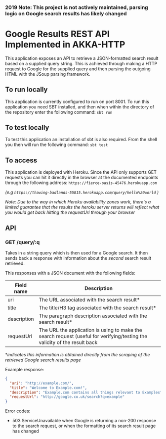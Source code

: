 ### 2019 Note: This project is not actively maintained, parsing logic on Google search results has likely changed

# Google Results REST API Implemented in AKKA-HTTP
This application exposes an API to retrieve a JSON-formatted search result based on a supplied query string. This is achieved through making a HTTP request to Google for the supplied query and then parsing the outgoing HTML with the JSoup parsing framework.

## To run locally
This application is currently configured to run on port 8001. To run this application you need SBT installed, and then when within the directory of the repository enter the following command:
```sbt run```

## To test locally
To test this application an installation of sbt is also required. From the shell you then will run the following command:
```sbt test```

## To access
This application is deployed with Heroku. Since the API only supports GET requests you can hit it directly in the browser at the documented endpoints through
the following address:
```https://fierce-oasis-45476.herokuapp.com```

*(e.g ```https://thawing-badlands-55815.herokuapp.com/query/hello%20world``` )*

*Note: Due to the way in which Heroku availability zones work, there's a limited guarantee that the results
the heroku server returns will reflect what you would get back hitting the requestUrl through your browser*

## API

### GET /query/:q

Takes in a string query which is then used for a Google search. It then sends back a response with information about the *second* search result retrieved.

This responses with a JSON document with the following fields:


|Field name|Description|
|----------|-----------|
| uri      | The URL associated with the search result*|
| title    | The title/H3 tag associated with the search result*|
|description| The paragraph description associated with the search result*|
|requestUrl| The URL the application is using to make the search request (useful for verifying/testing the validity of the result back |

 **indicates this information is obtained directly from the scraping of the retrieved Google search results page*


Example response:

```json
{
  "uri": "http://example.com/",
  "title": "Welcome to Example.com!",
  "description": "Example.com contains all things relevant to Examples",
  "requestUrl": "http://google.co.uk/search?q=example"
}
```
Error codes:
- 503 ServiceUnavailable when Google is returning a non-200 response to the search request, or when the formatting of its search result page has changed

